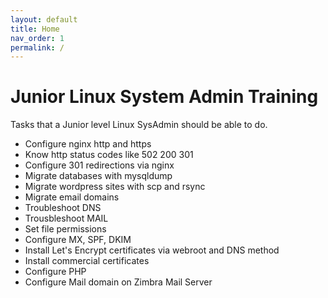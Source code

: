 ```yaml
---
layout: default
title: Home
nav_order: 1
permalink: /
---
```



# Junior Linux System Admin Training

Tasks that a Junior level Linux SysAdmin should be able to do.

* Configure nginx http and https
* Know http status codes like 502 200 301
* Configure 301 redirections via nginx
* Migrate databases with mysqldump
* Migrate wordpress sites with scp and rsync
* Migrate email domains
* Troubleshoot DNS
* Trousbleshoot MAIL
* Set file permissions
* Configure MX, SPF, DKIM
* Install Let's Encrypt certificates via webroot and DNS method
* Install commercial certificates
* Configure PHP
* Configure Mail domain on Zimbra Mail Server
